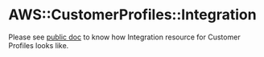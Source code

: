 # AWS::CustomerProfiles::Integration

Please see [public doc](https://docs.aws.amazon.com/AWSCloudFormation/latest/UserGuide/aws-resource-customerprofiles-integration.html) to know how Integration resource for Customer Profiles looks like.
